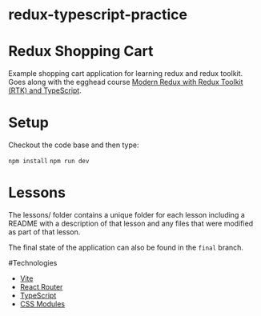 # redux-typescript-practice

# Redux Shopping Cart
Example shopping cart application for learning redux and redux toolkit. Goes along with the egghead course <a href="https://app.egghead.io/playlists/modern-redux-with-redux-toolkit-rtk-and-typescript-64f243c8">Modern Redux with Redux Toolkit (RTK) and TypeScript</a>.

# Setup
Checkout the code base and then type:

`npm install`
`npm run dev`

# Lessons
The lessons/ folder contains a unique folder for each lesson including a README with a description of that lesson and any files that were modified as part of that lesson.

The final state of the application can also be found in the `final` branch.

#Technologies</a>
 - <a href="https://vitejs.dev/">Vite</a>
 - <a href="https://reactrouter.com/en/main">React Router</a>
 - <a href="https://www.typescriptlang.org/">TypeScript</a>
 - <a href="https://github.com/css-modules/css-modules">CSS Modules</a>
